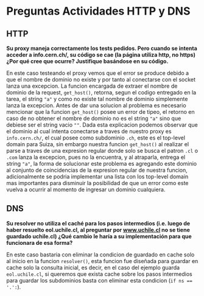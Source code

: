 # Preguntas Actividades HTTP y DNS

## HTTP

**Su proxy maneja correctamente los tests pedidos. Pero cuando se intenta acceder a info.cern.ch/, su código se cae (la página utiliza http, no https) ¿Por qué cree que ocurre? Justifique basándose en su código.**

En este caso testeando el proxy vemos que el error se produce debido a que el nombre de dominio no existe y por tanto al conectarse con el socket lanza una excepcion. La funcion encargada de extraer el nombre de dominio de la request, `get_host()`, retorna, segun el codigo entregado en la tarea, el string `"a"` y como no existe tal nombre de dominio simplemente lanza la excepcion. Antes de dar una solucion al problema es necesario mencionar que la funcion `get_host()` posee un error de tipeo, el retorno en caso de no obtener el nombre de dominio no es el string `"a"` sino que debiese ser el string vacio `""`. Dada esta explicacion podemos observar que el dominio al cual intenta conectarse a traves de nuestro proxy es `info.cern.ch/`, el cual posee como subdominio `.ch`, este es el top-level domain para Suiza, sin embargo nuestra funcion `get_host()` al realizar el parse a traves de una expresion regular donde solo se busca el patron `.cl` o `.com` lanza la excepcion, pues no la encuentra, y al atraparla, entrega el string `"a"`, la forma de solucionar este problema es agregando este dominio al conjunto de coincidencias de la expresion regular de nuestra funcion, adicionalmente se podria implementar una lista con los top-level domain mas importantes para disminuir la posibilidad de que un error como este vuelva a ocurrir al momento de ingresar un dominio cualquiera.

## DNS

**Su resolver no utiliza el caché para los pasos intermedios (i.e. luego de haber resuelto eol.uchile.cl, al preguntar por www.uchile.cl no se tiene guardado uchile.cl) ¿Qué cambio le haría a su implementación para que funcionara de esa forma?**

En este caso bastaria con eliminar la condicion de guardado en cache solo al inicio en la funcion `resolver()`, esta funcion fue diseñada para guardar en cache solo la consulta inicial, es decir, en el caso del ejemplo guarda `eol.uchile.cl`, si queremos que exista cache sobre los pasos intermedios para guardar los subdominios basta con eliminar esta condicion (`if ns == '.':`).
